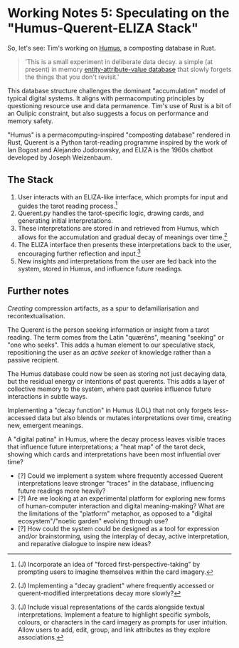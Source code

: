 # Working Notes 5: Speculating on the "Humus-Querent-ELIZA Stack"

So, let's see: Tim's working on [Humus](https://github.com/timcowlishaw/humus), a composting database in Rust.

> 'This is a small experiment in deliberate data decay. a simple (at present) in memory [entity-attribute-value database](documentation\working_notes\02_eav-data-model.md) that slowly forgets the things that you don't revisit.'

This database structure challenges the dominant "accumulation" model of typical digital systems. It aligns with permacomputing principles by questioning resource use and data permanence. Tim's use of Rust is a bit of an Oulipic constraint, but also suggests a focus on performance and memory safety.

"Humus" is a permacomputing-inspired "composting database" rendered in Rust, Querent is a Python tarot-reading programme inspired by the work of Ian Bogost and Alejandro Jodorowsky, and ELIZA is the 1960s chatbot developed by Joseph Weizenbaum.

## The Stack

1. User interacts with an ELIZA-like interface, which prompts for input and guides the tarot reading process.[^1]
2. Querent.py handles the tarot-specific logic, drawing cards, and generating initial interpretations.
3. These interpretations are stored in and retrieved from Humus, which allows for the accumulation and gradual decay of meanings over time.[^2]
4. The ELIZA interface then presents these interpretations back to the user, encouraging further reflection and input.[^3]
5. New insights and interpretations from the user are fed back into the system, stored in Humus, and influence future readings.

## Further notes

_Creating_ compression artifacts, as a spur to defamiliarisation and recontextualisation.

The Querent is the person seeking information or insight from a tarot reading. The term comes from the Latin "quærēns", meaning "seeking" or "one who seeks". This adds a human element to our speculative stack, repositioning the user as an _active seeker_ of knowledge rather than a passive recipient. 

The Humus database could now be seen as storing not just decaying data, but the residual energy or intentions of past querents. This adds a layer of collective memory to the system, where past queries influence future interactions in subtle ways.

Implementing a "decay function" in Humus (LOL) that not only forgets less-accessed data but also blends or mutates interpretations over time, creating new, emergent meanings.

A "digital patina" in Humus, where the decay process leaves visible traces that influence future interpretations; a "heat map" of the tarot deck, showing which cards and interpretations have been most influential over time?

- [?] Could we implement a system where frequently accessed Querent interpretations leave stronger "traces" in the database, influencing future readings more heavily?
- [?] Are we looking at an experimental platform for exploring new forms of human-computer interaction and digital meaning-making? What are the limitations of the "platform" metaphor, as opposed to a "digital ecosystem"/"noetic garden" evolving through use?
- [?] How could the system could be designed as a tool for expression and/or brainstorming, using the interplay of decay, active interpretation, and reparative dialogue to inspire new ideas?

[^1]: (J) Incorporate an idea of "forced first-perspective-taking" by prompting users to imagine themselves within the card imagery.
[^2]: (J) Implementing a "decay gradient" where frequently accessed or querent-modified interpretations decay more slowly?
[^3]: (J) Include visual representations of the cards alongside textual interpretations. Implement a feature to highlight specific symbols, colours, or characters in the card imagery as prompts for user intuition. Allow users to add, edit, group, and link attributes as they explore associations.